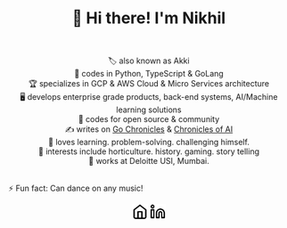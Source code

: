 <h1 align='center'>👋 Hi there! I'm Nikhil</h1><br>
<p align='center'>
🏷 also known as Akki<br>
🧠 codes in Python, TypeScript & GoLang<br>
🏆 specializes in GCP & AWS Cloud & Micro Services architecture<br>
🖥 develops enterprise grade products, back-end systems, AI/Machine learning solutions<br>
💪 codes for open source & community<br>
✍️ writes on <a href="https://gochronicles.com/author/nikhilakki/">Go Chronicles</a> & <a href="https://chroniclesofai.com/author/akki/">Chronicles of AI</a><br>
<!-- 🎬 creates, writes and shoots film. podcasts. documentary. video.<br> -->
💙 loves learning. problem-solving. challenging himself.<br>
🧩 interests include horticulture. history. gaming. story telling<br>
📌 works at Deloitte USI, Mumbai.</p><br>
⚡ Fun fact: Can dance on any music!

<p align='center'>
<a href="http://nikhilakki.in" target="_blank" title="Homepage"><img height="28" src="https://raw.githubusercontent.com/feathericons/feather/master/icons/home.svg"></a>
<a href="https://www.linkedin.com/in/nikhilakki/" target="_blank" title="LinkedIn"><img height="28"  src="https://raw.githubusercontent.com/feathericons/feather/master/icons/linkedin.svg"></a>
<!-- <a href="https://www.instagram.com/nikhilakki/" target="_blank" title="Instagram"><img height="28" src="https://raw.githubusercontent.com/feathericons/feather/master/icons/instagram.svg"></i></a>
<a href="https://twitter.com/akkithetechie" target="_blank" title="Twitter"><img  height="28" src="https://raw.githubusercontent.com/feathericons/feather/master/icons/twitter.svg"></a>
<a href="https://www.facebook.com/nikhil.ravindra.akki/" target="_blank" title="Facebook"><img  height="28" src="https://raw.githubusercontent.com/feathericons/feather/master/icons/facebook.svg"></a> -->
<!-- <a href="https://www.youtube.com/user/nikhilakki" target="_blank" title="Youtube"><img  height="28" src="https://raw.githubusercontent.com/feathericons/feather/master/icons/youtube.svg"></a> -->
<!-- <a href="https://www.codewars.com/users/nikhilakki" target="_blank" title="CodeWars"><img  height="28" src="https://raw.githubusercontent.com/feathericons/feather/master/icons/code.svg"></a> -->
<!-- <a href="https://www.hackerrank.com/nikhilakki" target="_blank" title="HackerRank"><img  height="28" src="https://raw.githubusercontent.com/feathericons/feather/master/icons/code.svg"></a> -->
</p>

